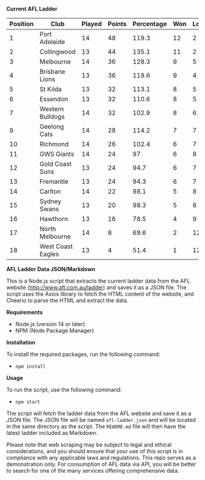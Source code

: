 **Current AFL Ladder**

| Position | Club | Played | Points | Percentage | Won | Lost | Drawn | PF | PA |
| -------- | ---- | ------ | ------ | ---------- | --- | ---- | ----- | -- | -- |
| 1 | Port Adelaide | 14 | 48 | 119.3 | 12 | 2 | 0 | 1356 | 1137 |
| 2 | Collingwood | 13 | 44 | 135.1 | 11 | 2 | 0 | 1194 | 884 |
| 3 | Melbourne | 14 | 36 | 128.3 | 9 | 5 | 0 | 1300 | 1013 |
| 4 | Brisbane Lions | 13 | 36 | 119.6 | 9 | 4 | 0 | 1251 | 1046 |
| 5 | St Kilda | 13 | 32 | 113.1 | 8 | 5 | 0 | 1039 | 919 |
| 6 | Essendon | 13 | 32 | 110.6 | 8 | 5 | 0 | 1169 | 1057 |
| 7 | Western Bulldogs | 14 | 32 | 102.9 | 8 | 6 | 0 | 1122 | 1090 |
| 9 | Geelong Cats | 14 | 28 | 114.2 | 7 | 7 | 0 | 1338 | 1172 |
| 10 | Richmond | 14 | 26 | 102.4 | 6 | 7 | 1 | 1131 | 1104 |
| 11 | GWS Giants | 14 | 24 | 97 | 6 | 8 | 0 | 1197 | 1234 |
| 12 | Gold Coast Suns | 13 | 24 | 94.7 | 6 | 7 | 0 | 1052 | 1111 |
| 13 | Fremantle | 13 | 24 | 94.3 | 6 | 7 | 0 | 1051 | 1115 |
| 14 | Carlton | 14 | 22 | 98.1 | 5 | 8 | 1 | 1060 | 1081 |
| 15 | Sydney Swans | 13 | 20 | 98.3 | 5 | 8 | 0 | 1092 | 1111 |
| 16 | Hawthorn | 13 | 16 | 78.5 | 4 | 9 | 0 | 964 | 1228 |
| 17 | North Melbourne | 14 | 8 | 69.6 | 2 | 12 | 0 | 1002 | 1439 |
| 18 | West Coast Eagles | 13 | 4 | 51.4 | 1 | 12 | 0 | 796 | 1548 |

**AFL Ladder Data JSON/Markdown**

This is a Node.js script that extracts the current ladder data from the AFL website (http://www.afl.com.au/ladder) and saves it as a JSON file. The script uses the Axios library to fetch the HTML content of the website, and Cheerio to parse the HTML and extract the data.

**Requirements**

- Node.js (version 14 or later)
- NPM (Node Package Manager)

**Installation**

To install the required packages, run the following command:

 - `npm install`

**Usage**

To run the script, use the following command:

 - `npm start`

The script will fetch the ladder data from the AFL website and save it as a JSON file. The JSON file will be named `afl-ladder.json` and will be located in the same directory as the script. The `README.md` file will then have the latest ladder included as Markdown.

Please note that web scraping may be subject to legal and ethical considerations, and you should ensure that your use of this script is in compliance with any applicable laws and regulations. This repo serves as a demonstration only. For consumption of AFL data via API, you will be better to search for one of the many services offering comprehensive data.
